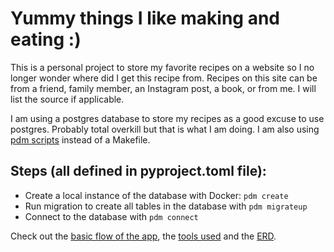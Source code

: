 # Yummy things I like making and eating :)

This is a personal project to store my favorite recipes on a website so I no longer wonder where did I get this recipe from. Recipes on this site can be from a friend, family member, an Instagram post, a book, or from me. I will list the source if applicable. 

I am using a postgres database to store my recipes as a good excuse to use postgres. Probably total overkill but that is what I am doing. I am also using [pdm scripts](https://pdm-project.org/latest/usage/scripts/) instead of a Makefile.

## Steps (all defined in pyproject.toml file):
* Create a local instance of the database with Docker: `pdm create`
* Run migration to create all tables in the database with `pdm migrateup`
* Connect to the database with `pdm connect`

Check out the [basic flow of the app](https://play.d2lang.com/?script=rJIxawMxDIV3_wovGXOGgyxHKXTJlNK5U1BsxTY9n11JuRBK_3txuEsz9IZAxyfhp6dPdpHQSsxDpyn6IEodKJ8ZqdNfSutoayeIFO6MqYobQSJgoZOVxuZkBG1Ytdvp3bptePRKaw5QsNMxgUf1rRQjjY_YOhxX7bZcJORhwdKBwAEYHzbNLJ6QP_ulrJZikX_NeoHU_2V4Kn0G15zjR0zoIjSZvKmqVGVsTikPbDZmA-bteIw2Qr9_f3nd7XfZ54VhE2y9fta_jOatb9hqe75Krc2nv69fY97Z3X5HkNRfl9JPaz3zIgQ3wVuY_RMAAP__&), the [tools used](https://play.d2lang.com/?script=ZFBPazoxEL3vp3jwgx96EOmteLP-qcIq6raFHrNmuoZmMyETpYIfvjjpqT3Nm5e8P8niK3oTTHYcJrj1tgL-4ckcP0cULDKzl0kFjLC75hMHhdH2ZbLkLpHAmmxaI6Rs77qkfqJrs68xhnHc7GsllkbydLdWfDr3JiCRsab1hNdDXUTiz11B79NNrZ2WiUP-XWr1simms6bReSCJHMRdCJbEdaXwhlvnCR8uSYalC3mOPYWsh-7hMWCw2OI_loehZs0per7eb5SYGVsCBzy7vDq3Ss1_nnynt8QBA6F0oeRJ5O_HDFUzjRFWrcmiveKN0pF8SViPZ3OYGHWrqlv1HQAA__8%3D&) and the [ERD](https://dbdiagram.io/d/recipes-677806ba5406798ef736de6e).